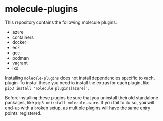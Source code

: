 # molecule-plugins

This repository contains the following molecule plugins:

- azure
- containers
- docker
- ec2
- gce
- podman
- vagrant
- lxd


Installing `molecule-plugins` does not install dependencies specific to each,
plugin. To install these you need to install the extras for each plugin, like
`pip3 install 'molecule-plugins[azure]'`.

Before installing these plugins be sure that you uninstall their old standalone
packages, like `pip3 uninstall molecule-azure`. If you fail to do so, you will
end-up with a broken setup, as multiple plugins will have the same entry points,
registered.
